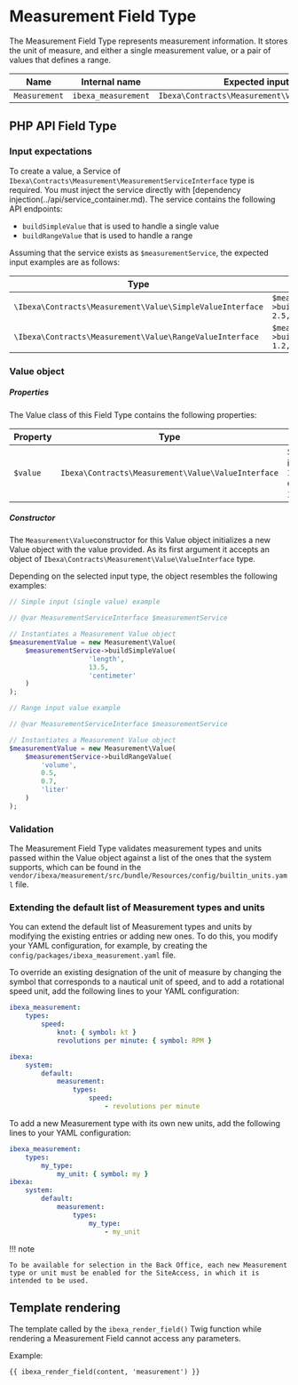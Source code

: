 # Measurement Field Type

The Measurement Field Type represents measurement information. 
It stores the unit of measure, and either a single measurement value, 
or a pair of values that defines a range.

| Name          | Internal name       | Expected input type                                |
|---------------|---------------------|----------------------------------------------------|
| `Measurement` | `ibexa_measurement` | `Ibexa\Contracts\Measurement\Value\ValueInterface` |

## PHP API Field Type

### Input expectations

To create a value, a Service of `Ibexa\Contracts\Measurement\MeasurementServiceInterface` 
type is required.
You must inject the service directly with [dependency injection(../api/service_container.md). 
The service contains the following API endpoints:
- `buildSimpleValue` that is used to handle a single value
- `buildRangeValue` that is used to handle a range

Assuming that the service exists as `$measurementService`, the expected input 
examples are as follows:

| Type                                                    | Example                                                             |
|---------------------------------------------------------|---------------------------------------------------------------------|
|`\Ibexa\Contracts\Measurement\Value\SimpleValueInterface`| `$measurementService->buildSimpleValue('length', 2.5, 'centimeter')`|
|`\Ibexa\Contracts\Measurement\Value\RangeValueInterface` | `$measurementService->buildRangeValue('length', 1.2, 4.5,  'inch')` |

### Value object

##### Properties

The Value class of this Field Type contains the following properties:

| Property | Type                                             | Description                                                                                                          |
|----------|--------------------------------------------------|----------------------------------------------------------------------------------------------------------------------------------------------------------------------------------------------------|
| `$value` |`Ibexa\Contracts\Measurement\Value\ValueInterface`| Stores the Measurement API Value, which can be either an instance of `Ibexa\Contracts\Measurement\Value\SimpleValueInterface` or `Ibexa\Contracts\Measurement\Value\RangeValueInterface`. |

##### Constructor

The `Measurement\Value`constructor for this Value object initializes a new Value 
object with the value provided. 
As its first argument it accepts an object of `Ibexa\Contracts\Measurement\Value\ValueInterface` type.

Depending on the selected input type, the object resembles the following examples:

``` php
// Simple input (single value) example

// @var MeasurementServiceInterface $measurementService

// Instantiates a Measurement Value object
$measurementValue = new Measurement\Value(
    $measurementService->buildSimpleValue(
                    'length',
                    13.5,
                    'centimeter'
    )
);
```

``` php
// Range input value example

// @var MeasurementServiceInterface $measurementService

// Instantiates a Measurement Value object
$measurementValue = new Measurement\Value(
    $measurementService->buildRangeValue(
        'volume',
        0.5,
        0.7,
        'liter'
    )
);
```

### Validation

The Measurement Field Type validates measurement types and units passed within 
the Value object against a list of the ones that the system supports, which can 
be found in the `vendor/ibexa/measurement/src/bundle/Resources/config/builtin_units.yaml` file.

### Extending the default list of Measurement types and units

You can extend the default list of Measurement types and units by modifying the existing entries or adding new ones. To do this, you modify your YAML configuration, for example, by creating the `config/packages/ibexa_measurement.yaml` file.

To override an existing designation of the unit of measure by changing the symbol that corresponds to a nautical unit of speed, and to add a rotational speed unit, add the following lines to your YAML configuration:

```yaml
ibexa_measurement:
    types:
        speed:
            knot: { symbol: kt }
            revolutions per minute: { symbol: RPM }

ibexa:
    system:
        default:
            measurement:
                types:
                    speed:
                        - revolutions per minute
```

To add a new Measurement type with its own new units, add the following lines to your YAML configuration:

```yaml
ibexa_measurement:
    types:
        my_type:
            my_unit: { symbol: my }
ibexa:
    system:
        default:
            measurement:
                types:
                    my_type:
                        - my_unit
```

!!! note

    To be available for selection in the Back Office, each new Measurement type or unit must be enabled for the SiteAccess, in which it is intended to be used.
    
## Template rendering

The template called by the `ibexa_render_field()` Twig function while rendering a Measurement Field cannot access any parameters.

Example:

``` html+twig
{{ ibexa_render_field(content, 'measurement') }}
```
